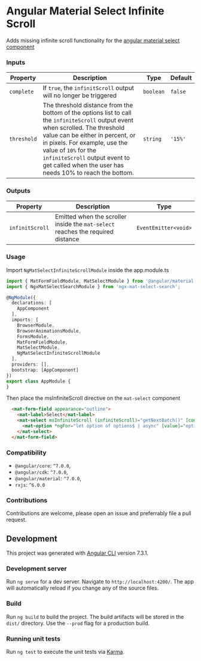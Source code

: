 
# Angular Material Select Infinite Scroll  
  
Adds missing infinite scroll functionality for the [angular material select component](https://material.angular.io/components/select)
  
  
### Inputs  
  
| Property    | Description                                                                                                                                                                                                                                                                                                              | Type                | Default    |  
| ----------- | ------------------------------------------------------------------------------------------------------------------------------------------------------------------------------------------------------------------------------------------------------------------------------------------------------------------------ | ------------------- | ---------- |  
| `complete`  | If `true`, the `infinitScroll` output will no longer be triggered                                                                                                                                                                                                                                                        | `boolean`           | `false`    |  
| `threshold` | The threshold distance from the bottom of the options list to call the `infiniteScroll` output event when scrolled. The threshold value can be either in percent, or in pixels. For example, use the value of `10%` for the `infiniteScroll` output event to get called when the user has needs 10% to reach the bottom. | `string`            | `'15%'`    |

### Outputs
| Property         | Description                                                                             | Type                                                                                                                                                                                                                                                                                                                                          |
| ---------------- | ----------------------------------------------------------------------------------------| ------------ 
| `infinitScroll`  | Emitted when the scroller inside the `mat-select` reaches the required distance         | `EventEmitter<void>`


### Usage

Import `NgMatSelectInfiniteScrollModule` inside the app.module.ts
```typescript
import { MatFormFieldModule, MatSelectModule } from '@angular/material';
import { NgxMatSelectSearchModule } from 'ngx-mat-select-search';

@NgModule({
  declarations: [
    AppComponent
  ],
  imports: [
    BrowserModule,
    BrowserAnimationsModule,
    FormsModule,
    MatFormFieldModule,
    MatSelectModule,
    NgMatSelectInfiniteScrollModule
  ],
  providers: [],
  bootstrap: [AppComponent]
})
export class AppModule {
}
```

Then place the msInfiniteScroll directive on the `mat-select` component
```html
  <mat-form-field appearance="outline">
    <mat-label>Select</mat-label>
    <mat-select msInfiniteScroll (infiniteScroll)="getNextBatch()" [complete]="offset === data.length">
      <mat-option *ngFor="let option of options$ | async" [value]="option">{{option}}</mat-option>
    </mat-select>
  </mat-form-field>
```

### Compatibility

* `@angular/core`: `^7.0.0`,
* `@angular/cdk`: `^7.0.0`,
* `@angular/material`: `^7.0.0`,
* `rxjs`: `^6.0.0`

### Contributions
Contributions are welcome, please open an issue and preferrably file a pull request.

## Development

This project was generated with [Angular CLI](https://github.com/angular/angular-cli) version 7.3.1.

### Development server

Run `ng serve` for a dev server. Navigate to `http://localhost:4200/`. The app will automatically reload if you change any of the source files.

### Build

Run `ng build` to build the project. The build artifacts will be stored in the `dist/` directory. Use the `--prod` flag for a production build.

### Running unit tests

Run `ng test` to execute the unit tests via [Karma](https://karma-runner.github.io).
